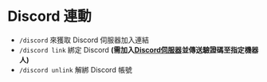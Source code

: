 # Discord 連動
- `/discord` 來獲取 Discord 伺服器加入連結
- `/discord link` 綁定 Discord **(需加入[Discord伺服器](https://discord.gg/22DxRjrXRv)並傳送驗證碼至指定機器人)**
- `/discord unlink` 解綁 Discord 帳號 
